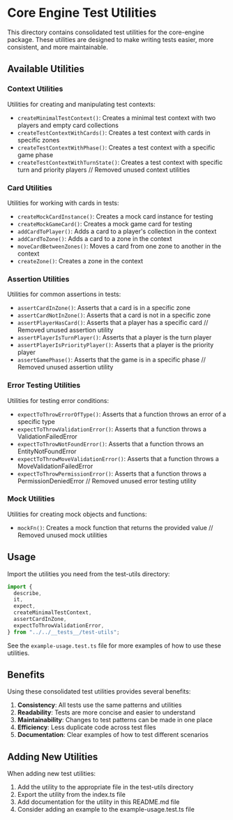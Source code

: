 # Core Engine Test Utilities

This directory contains consolidated test utilities for the core-engine package. These utilities are designed to make writing tests easier, more consistent, and more maintainable.

## Available Utilities

### Context Utilities

Utilities for creating and manipulating test contexts:

- `createMinimalTestContext()`: Creates a minimal test context with two players and empty card collections
- `createTestContextWithCards()`: Creates a test context with cards in specific zones
- `createTestContextWithPhase()`: Creates a test context with a specific game phase
- `createTestContextWithTurnState()`: Creates a test context with specific turn and priority players
// Removed unused context utilities

### Card Utilities

Utilities for working with cards in tests:

- `createMockCardInstance()`: Creates a mock card instance for testing
- `createMockGameCard()`: Creates a mock game card for testing
- `addCardToPlayer()`: Adds a card to a player's collection in the context
- `addCardToZone()`: Adds a card to a zone in the context
- `moveCardBetweenZones()`: Moves a card from one zone to another in the context
- `createZone()`: Creates a zone in the context

### Assertion Utilities

Utilities for common assertions in tests:

- `assertCardInZone()`: Asserts that a card is in a specific zone
- `assertCardNotInZone()`: Asserts that a card is not in a specific zone
- `assertPlayerHasCard()`: Asserts that a player has a specific card
// Removed unused assertion utility
- `assertPlayerIsTurnPlayer()`: Asserts that a player is the turn player
- `assertPlayerIsPriorityPlayer()`: Asserts that a player is the priority player
- `assertGamePhase()`: Asserts that the game is in a specific phase
// Removed unused assertion utility

### Error Testing Utilities

Utilities for testing error conditions:

- `expectToThrowErrorOfType()`: Asserts that a function throws an error of a specific type
- `expectToThrowValidationError()`: Asserts that a function throws a ValidationFailedError
- `expectToThrowNotFoundError()`: Asserts that a function throws an EntityNotFoundError
- `expectToThrowMoveValidationError()`: Asserts that a function throws a MoveValidationFailedError
- `expectToThrowPermissionError()`: Asserts that a function throws a PermissionDeniedError
// Removed unused error testing utility

### Mock Utilities

Utilities for creating mock objects and functions:

- `mockFn()`: Creates a mock function that returns the provided value
// Removed unused mock utilities

## Usage

Import the utilities you need from the test-utils directory:

```typescript
import {
  describe,
  it,
  expect,
  createMinimalTestContext,
  assertCardInZone,
  expectToThrowValidationError,
} from "../../__tests__/test-utils";
```

See the `example-usage.test.ts` file for more examples of how to use these utilities.

## Benefits

Using these consolidated test utilities provides several benefits:

1. **Consistency**: All tests use the same patterns and utilities
2. **Readability**: Tests are more concise and easier to understand
3. **Maintainability**: Changes to test patterns can be made in one place
4. **Efficiency**: Less duplicate code across test files
5. **Documentation**: Clear examples of how to test different scenarios

## Adding New Utilities

When adding new test utilities:

1. Add the utility to the appropriate file in the test-utils directory
2. Export the utility from the index.ts file
3. Add documentation for the utility in this README.md file
4. Consider adding an example to the example-usage.test.ts file